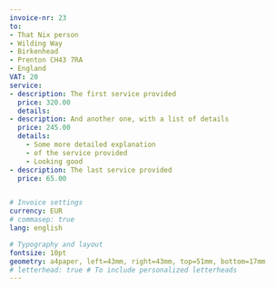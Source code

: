 ```yaml
---
invoice-nr: 23
to:
- That Nix person
- Wilding Way
- Birkenhead
- Prenton CH43 7RA
- England
VAT: 20
service:
- description: The first service provided
  price: 320.00
  details:
- description: And another one, with a list of details
  price: 245.00
  details:
    - Some more detailed explanation
    - of the service provided
    - Looking good
- description: The last service provided
  price: 65.00


# Invoice settings
currency: EUR
# commasep: true
lang: english

# Typography and layout
fontsize: 10pt
geometry: a4paper, left=43mm, right=43mm, top=51mm, bottom=17mm
# letterhead: true # To include personalized letterheads
---
```

